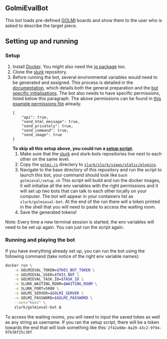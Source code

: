 ## GolmiEvalBot
This bot loads pre-defined [GOLMI](https://github.com/clp-research/golmi) boards and show them to the user who is
asked to describe the target piece. 

## Setting up and running

### Setup 

1. Install [Docker](https://docs.docker.com/get-docker/). You might also need the [jq package](https://stedolan.github.io/jq/download/) too. 
2. Clone the [slurk](https://github.com/clp-research/slurk) repository.
3. Before running the bot, several environmental variables would need to be generated and assigned. This process is detailed in the [documentation](https://clp-research.github.io/slurk/slurk_gettingstarted.html), which details both the general preparation and the [bot specific initialisations](https://clp-research.github.io/slurk/slurk_gettingstarted.html#chatting-with-a-bot). The bot also needs to have specific permissions, listed below this paragraph. The above permissions can be found in [this example permissions file](https://github.com/clp-research/slurk-bots/blob/golmi/golmieval/data/bot_permissions.json) already.  
    ```
    {
        "api": true,
        "send_html_message": true,
        "send_privately": true,
        "send_command": true,
        "send_image": true
    }
    ```
    **To skip all this setup above, you could run a [setup script](https://github.com/clp-research/slurk-bots/blob/golmi/golmieval/setup.sh).** 
    1. Make sure that the [slurk](https://github.com/clp-research/slurk) and slurk-bots repositories live next to each other on the same level.
    2. Copy the [```golmi-js```](golmi-js) directory to [```slurk/slurk/views/static/plugins```](https://github.com/clp-research/slurk/tree/master/slurk/views/static/plugins). 
    3. Navigate to the base directory of this repository and run the script to launch this bot, your command should look like ```bash golmieval/setup.sh``` 
    This script will build and run the docker images, it will initialise all the env variables with the right permissions and it will set up two bots that can talk to each other locally on your computer. The bot will appear in your containers list as ```slurk/golmieval-bot```. At the end of the run there will a token printed in the shell that you will need to paste to access the waiting room. 
    4. Save the generated tokens!

Note: Every time a new terminal session is started, the env variables will need to be set up again. You can just run the script again. 
    
### Running and playing the bot

If you have everything already set up, you can run the bot using the following command (take notice of the right env variable names):    
```bash
docker run \
    -e GOLMIEVAL_TOKEN=$THIS_BOT_TOKEN \
    -e GOLMIEVAL_USER=$THIS_BOT \
    -e GOLMIEVAL_TASK_ID=$TASK_ID \
    -e SLURK_WAITING_ROOM=$WAITING_ROOM \
    -e SLURK_PORT=5000 \
    -e GOLMI_SERVER=$GOLMI_SERVER \
    -e GOLMI_PASSWORD=$GOLMI_PASSWORD \
    --net="host" \
    slurk/golmieval-bot &
```

To access the waiting rooms, you will need to input the saved tokes as well as any string as username. If you ran the setup script, there will be a token towards the end that will look something like this: `2f42a98e-0a29-43c2-9f94-97b38f25c30f`
